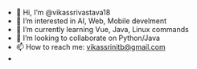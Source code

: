 - 👋 Hi, I’m @vikassrivastava18
- 👀 I’m interested in AI, Web, Mobile develment
- 🌱 I’m currently learning Vue, Java, Linux commands
- 💞️ I’m looking to collaborate on Python/Java
- 📫 How to reach me: vikassrinitb@gmail.com
- 

<!---
vikassrivastava18/vikassrivastava18 is a ✨ special ✨ repository because its `README.md` (this file) appears on your GitHub profile.
You can click the Preview link to take a look at your changes.
--->

